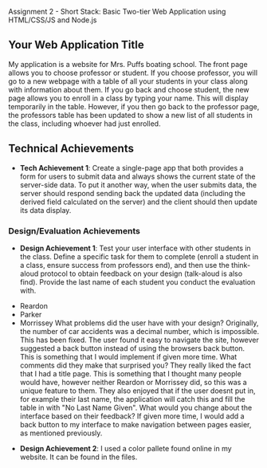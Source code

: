 Assignment 2 - Short Stack: Basic Two-tier Web Application using HTML/CSS/JS and Node.js  

## Your Web Application Title
My application is a website for Mrs. Puffs boating school. The front page allows you to choose professor
or student. If you choose professor, you will go to a new webpage with a table of all your students in your
class along with information about them. If you go back and choose student, the new page allows you to enroll
in a class by typing your name. This will display temporarily in the table. However, if you then go back to the
professor page, the professors table has been updated to show a new list of all students in the class, including
whoever had just enrolled. 

## Technical Achievements
- **Tech Achievement 1**: Create a single-page app that both provides a form for users to submit data and 
always shows the current state of the server-side data. To put it another way, when the user submits data, 
the server should respond sending back the updated data (including the derived field calculated on the server) 
and the client should then update its data display.

### Design/Evaluation Achievements
- **Design Achievement 1**: Test your user interface with other students in the class. Define a specific task 
for them to complete (enroll a student in a class, ensure success from professors end), and then use the 
think-aloud protocol to obtain feedback on your design (talk-aloud is also find). 
Provide the last name of each student you conduct the evaluation with.
* Reardon
* Parker
* Morrissey
What problems did the user have with your design?
Originally, the number of car accidents was a decimal number, which is impossible. This has been fixed. The user
found it easy to navigate the site, however suggested a back button instead of using the browsers back button. This
is something that I would implement if given more time. 
What comments did they make that surprised you?
They really liked the fact that I had a title page. This is something that I thought many people would have, however
neither Reardon or Morrissey did, so this was a unique feature to them. They also enjoyed that if the user doesnt put
in, for example their last name, the application will catch this and fill the table in with "No Last Name Given".
What would you change about the interface based on their feedback?
If given more time, I would add a back button to my interface to make navigation between pages easier, as mentioned
 previously.
- **Design Achievement 2**: I used a color pallete found online in my website. It can be found in the files. 